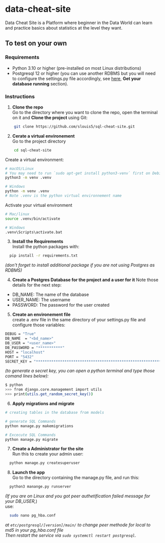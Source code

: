# data-cheat-site
Data Cheat Site is a Platform where beginner in the Data World can learn and practice basics about statistics at the level they want.

## To test on your own

### Requirements
 <!-- Linux OS (if you don't have it, install it; if you can't use it, raise your skills)-->
 - Python 3.10 or higher (pre-installed on most Linux distributions)
 - Postgresql 12 or higher (you can use another RDBMS but you will need to configure the settings.py file accordingly, see [here](https://docs.djangoproject.com/en/5.1/topics/install), **Get your database running** section).

### Instructions

1. **Clone the repo**  
Go to the directory where you want to clone the repo, open the terminal on it and **Clone the project** using Git:  
~~~bash  
    git clone https://github.com/slouis5/sql-cheat-site.git
~~~

2. **Cerate a virtual environement**  
Go to the project directory
~~~bash  
    cd sql-cheat-site
~~~
Create a virtual environment:
~~~bash   
# macOS/Linux
# You may need to run `sudo apt-get install python3-venv` first on Debian-based OSs
python3 -m venv .venv

# Windows
python -m venv .venv
# Note .venv is the python virtual environnement name
~~~

Activate your virtual environment
~~~bash
# Mac/linux 
source .venv/bin/activate

# Windows
.venv\Scripts\activate.bat
~~~

3. **Install the Requirements**  
Install the python packages with:

~~~bash  
  pip install -r requirements.txt
~~~
_(don't forget to install additional package if you are not using Postgres as RDBMS)_

4. **Create a Postgres Database for the project and a user for it**
Note those details for the next step:
- DB_NAME: The name of the database
- USER_NAME: The username
- PASSWORD: The password for the user created

5. **Create an environement file**  
create a .env file in the same directory of your settings.py file and configure those variables:
~~~bash
DEBUG = "True"
DB_NAME  = "<bd_name>"
DB_USER = "<user_name>"
DB_PASSWORD = "***********"
HOST = "localhost"
PORT = "5432"
SECRET_KEY = "************************************************************"
~~~

_(to generate a secret key, you can open a python terminal and type those comand lines below):_
~~~bash
$ python
>>> from django.core.management import utils
>>> print(utils.get_random_secret_key())
~~~


6. **Apply migrations and migrate**
~~~bash
# creating tables in the database from models

# generate SQL Commands
python manage.py makemigrations

# Excecute SQL Commands
python manage.py migrate
~~~

7. **Create a Administrator for the site**  
Run this to create your admin user:
~~~bash
  python manage.py createsuperuser
~~~

8. **Launch the app**  
Go to the directory containing the manage.py file, and run this:
~~~bash
  python3 manange.py runserver
~~~

_(If you are on Linux and you got peer authetification failed message for your DB_USER,_)  
use:
~~~bash
  sudo nano pg_hba.conf
~~~
_at `etc/postgresql/[version]/main/` to change *peer* methode for local to *md5* in your pg_hba.conf file_  
_Then restart the service via `sudo systemctl restart postgresql`_.
